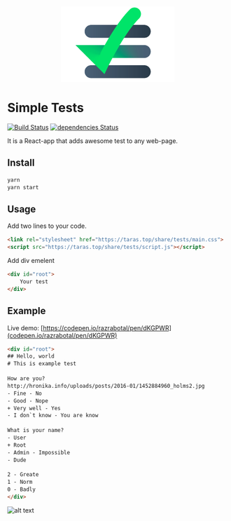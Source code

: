 <div align="center">
    <img src="presentation/present-logo.jpg" alt="Simple tests logo" width="260">
</div>


# Simple Tests

[![Build Status](https://travis-ci.org/razrabotal/simple-tests-on-react.svg?branch=master)](https://travis-ci.org/razrabotal/simple-tests-on-react)
[![dependencies Status](https://david-dm.org/razrabotal/simple-tests-on-react/status.svg)](https://david-dm.org/razrabotal/simple-tests-on-react)

It is a React-app that adds awesome test to any web-page. 

## Install

```bash
yarn
yarn start
```

## Usage

Add two lines to your code.
```html
<link rel="stylesheet" href="https://taras.top/share/tests/main.css">
<script src="https://taras.top/share/tests/script.js"></script>
```

Add div emelent
```html
<div id="root">
    Your test
</div>
```

## Example
Live demo: [https://codepen.io/razrabotal/pen/dKGPWR](codepen.io/razrabotal/pen/dKGPWR)

```html
<div id="root">
## Hello, world
# This is example test

How are you?
http://hronika.info/uploads/posts/2016-01/1452884960_holms2.jpg
- Fine - No
- Good - Nope
+ Very well - Yes
- I don`t know - You are know

What is your name? 
- User
+ Root
- Admin - Impossible
- Dude

2 - Greate
1 - Norm
0 - Badly
</div>
```

![alt text](https://taras.top/share/tests/example.jpg "Example test")


